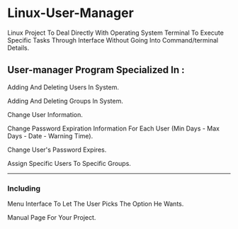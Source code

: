 # Linux-User-Manager

<p>Linux Project To Deal Directly With Operating System Terminal To Execute Specific Tasks Through Interface Without Going Into Command/terminal Details. </p>

<h2> User-manager Program Specialized In : </h2>
<p> Adding And Deleting Users In System. </p>
<p> Adding And Deleting Groups In System. </p>
<p> Change User Information. </p> 
<p> Change Password Expiration Information For Each User (Min Days - Max Days - Date - Warning Time). </p>
<p> Change User's Password Expires. </p>
<p> Assign Specific Users To Specific Groups. </p>

<hr>

<h3> Including  </h3>
<p> Menu Interface To Let The User Picks The Option He Wants. </p>
<p> Manual Page For Your Project. </p>
